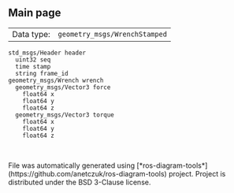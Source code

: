 <!--
File was automatically generated using 'ros-diagram-tools' project.
Project is distributed under the BSD 3-Clause license.
-->

## Main page

|     |     |
| --- | --- |
| Data type: | `geometry_msgs/WrenchStamped` |

```
std_msgs/Header header
  uint32 seq
  time stamp
  string frame_id
geometry_msgs/Wrench wrench
  geometry_msgs/Vector3 force
    float64 x
    float64 y
    float64 z
  geometry_msgs/Vector3 torque
    float64 x
    float64 y
    float64 z


```


</br>
File was automatically generated using [*ros-diagram-tools*](https://github.com/anetczuk/ros-diagram-tools) project.
Project is distributed under the BSD 3-Clause license.
